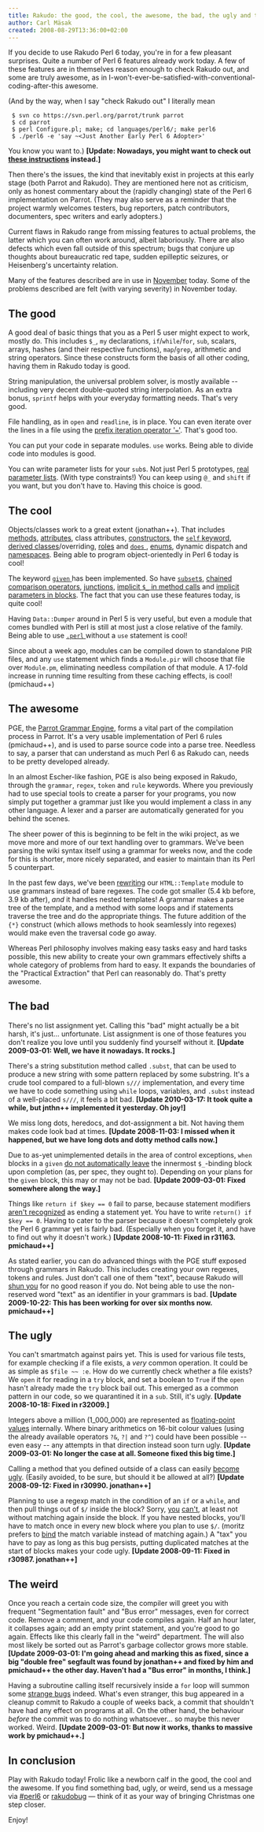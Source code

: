 ```yaml
---
title: Rakudo: the good, the cool, the awesome, the bad, the ugly and the weird
author: Carl Mäsak
created: 2008-08-29T13:36:00+02:00
---
```

If you decide to use Rakudo Perl 6 today, you're in for a few pleasant surprises. Quite a number of Perl 6 features already work today. A few of these features are in themselves reason enough to check Rakudo out, and some are truly awesome, as in I-won't-ever-be-satisfied-with-conventional-coding-after-this awesome.

(And by the way, when I say "check Rakudo out" I literally mean

     $ svn co https://svn.perl.org/parrot/trunk parrot
     $ cd parrot
     $ perl Configure.pl; make; cd languages/perl6/; make perl6
     $ ./perl6 -e 'say ~<Just Another Early Perl 6 Adopter>'

You know you want to.) **[Update: Nowadays, you might want to check out [these instructions](http://rakudo.org/how-to-get-rakudo) instead.]**

Then there's the issues, the kind that inevitably exist in projects at this early stage (both Parrot and Rakudo). They are mentioned here not as criticism, only as honest commentary about the (rapidly changing) state of the Perl 6 implementation on Parrot. (They may also serve as a reminder that the project warmly welcomes testers, bug reporters, patch contributors, documenters, spec writers and early adopters.)

Current flaws in Rakudo range from missing features to actual problems, the latter which you can often work around, albeit laboriously. There are also defects which even fall outside of this spectrum; bugs that conjure up thoughts about bureaucratic red tape, sudden epilleptic seizures, or Heisenberg's uncertainty relation.

Many of the features described are in use in [November](http://github.com/viklund/november/) today. Some of the problems described are felt (with varying severity) in November today.

## The good

A good deal of basic things that you as a Perl 5 user might expect to work, mostly do. This includes `$_`, `my` declarations, `if`/`while`/`for`, `sub`, scalars, arrays, hashes (and their respective functions), `map`/`grep`, arithmetic and string operators. Since these constructs form the basis of all other coding, having them in Rakudo today is good.

String manipulation, the universal problem solver, is mostly available -- including very decent double-quoted string interpolation. As an extra bonus, `sprintf` helps with your everyday formatting needs. That's very good.

File handling, as in `open` and `readline`, is in place. You can even iterate over the lines in a file using the [prefix iteration operator '`=`'](http://perlcabal.org/syn/S03.html#line_681). That's good too.

You can put your code in separate modules. `use` works. Being able to divide code into modules is good.

You can write parameter lists for your `sub`s. Not just Perl 5 prototypes, [real parameter lists](http://perlcabal.org/syn/S06.html#Parameters_and_arguments). (With type constraints!) You can keep using `@_` and `shift` if you want, but you don't have to. Having this choice is good.

## The cool

Objects/classes work to a great extent (jonathan++). That includes [methods](http://perlcabal.org/syn/S12.html#Methods), [attributes](http://perlcabal.org/syn/S12.html#Attributes), class attributes, [constructors](http://perlcabal.org/syn/S12.html#Construction_and_Initialization), the [ `self` keyword](http://perlcabal.org/syn/S12.html#line_163), [derived classes](http://perlcabal.org/syn/S12.html#line_101)/overriding, [roles](http://perlcabal.org/syn/S12.html#Roles) and [ `does` ](http://perlcabal.org/syn/S12.html#line_1278), [enums](http://perlcabal.org/syn/S12.html#Enums), dynamic dispatch and [namespaces](http://perlcabal.org/syn/S10.html). Being able to program object-orientedly in Perl 6 today is cool!

The keyword [ `given` ](http://perlcabal.org/syn/S04.html#Switch_statements) has been implemented. So have [ `subset`s](http://perlcabal.org/syn/S12.html#Types_and_Subtypes), [chained comparison operators](http://perlcabal.org/syn/S03.html#Chained_comparisons), [junctions](http://perlcabal.org/syn/S03.html#Junctive_operators), [implicit `$_` in method calls](http://perlcabal.org/syn/S03.html#line_260) and [implicit parameters in blocks](http://perlcabal.org/syn/S06.html#Placeholder_variables). The fact that you can use these features today, is quite cool!

Having `Data::Dumper` around in Perl 5 is very useful, but even a module that comes bundled with Perl is still at most just a close relative of the family. Being able to use [ `.perl` ](http://perlcabal.org/syn/S02.html#line_1337) without a `use` statement is cool!

Since about a week ago, modules can be compiled down to standalone PIR files, and any `use` statement which finds a `Module.pir` will choose that file over `Module.pm`, eliminating needless compilation of that module. A 17-fold increase in running time resulting from these caching effects, is cool! (pmichaud++)

## The awesome

PGE, the [Parrot Grammar Engine](http://search.cpan.org/~rgrjr/parrot-0.7.0/compilers/pge/README.pod), forms a vital part of the compilation process in Parrot. It's a very usable implementation of Perl 6 rules (pmichaud++), and is used to parse source code into a parse tree. Needless to say, a parser that can understand as much Perl 6 as Rakudo can, needs to be pretty developed already.

In an almost Escher-like fashion, PGE is also being exposed in Rakudo, through the `grammar`, `regex`, `token` and `rule` keywords. Where you previously had to use special tools to create a parser for your programs, you now simply put together a grammar just like you would implement a class in any other language. A lexer and a parser are automatically generated for you behind the scenes.

The sheer power of this is beginning to be felt in the wiki project, as we move more and more of our text handling over to grammars. We've been parsing the wiki syntax itself using a grammar for weeks now, and the code for this is shorter, more nicely separated, and easier to maintain than its Perl 5 counterpart.

In the past few days, we've been [rewriting](http://github.com/viklund/november/tree/new-html-template) our `HTML::Template` module to use grammars instead of bare regexes. The code got smaller (5.4 kb before, 3.9 kb after), *and* it handles nested templates! A grammar makes a parse tree of the template, and a method with some loops and if statements traverse the tree and do the appropriate things. The future addition of the `{*}` construct (which allows methods to hook seamlessly into regexes) would make even the traversal code go away.

Whereas Perl philosophy involves making easy tasks easy and hard tasks possible, this new ability to create your own grammars effectively shifts a whole category of problems from hard to easy. It expands the boundaries of the "Practical Extraction" that Perl can reasonably do. That's pretty awesome.

## The bad

There's no list assignment yet. Calling this "bad" might actually be a bit harsh, it's just... unfortunate. List assignment is one of those features you don't realize you love until you suddenly find yourself without it. **[Update 2009-03-01: Well, we have it nowadays. It rocks.]**

There's a string substitution method called `.subst`, that can be used to produce a new string with some pattern replaced by some substring. It's a crude tool compared to a full-blown `s///` implementation, and every time we have to code something using `while` loops, variables, and `.subst` instead of a well-placed `s///`, it feels a bit bad. **[Update 2010-03-17: It took quite a while, but jnthn++ implemented it yesterday. Oh joy!]**

We miss long dots, heredocs, and dot-assignment a bit. Not having them makes code look bad at times. **[Update 2008-11-03: I missed when it happened, but we have long dots and dotty method calls now.]**

Due to as-yet unimplemented details in the area of control exceptions, `when` blocks in a `given` [do not automatically leave](http://rt.perl.org/rt3/Ticket/Display.html?id=57652) the innermost `$_`-binding block upon completion (as, per spec, they ought to). Depending on your plans for the `given` block, this may or may not be bad. **[Update 2009-03-01: Fixed somewhere along the way.]**

Things like `return if $key == 0` fail to parse, because statement modifiers [aren't recognized](http://rt.perl.org/rt3/Ticket/Display.html?id=57334) as ending a statement yet. You have to write `return() if $key == 0`. Having to cater to the parser because it doesn't completely grok the Perl 6 grammar yet is fairly bad. (Especially when you forget it, and have to find out why it doesn't work.) **[Update 2008-10-11: Fixed in r31163. pmichaud++]**

As stated earlier, you can do advanced things with the PGE stuff exposed through grammars in Rakudo. This includes creating your own regexes, tokens and rules. Just don't call one of them "text", because Rakudo will [shun you](http://rt.perl.org/rt3/Ticket/Display.html?id=57864) for no good reason if you do. Not being able to use the non-reserved word "text" as an identifier in your grammars is bad. **[Update 2009-10-22: This has been working for over six months now. pmichaud++]**

## The ugly

You can't smartmatch against pairs yet. This is used for various file tests, for example checking if a file exists, a *very* common operation. It could be as simple as `$file ~~ :e`. How do we currently check whether a file exists? We `open` it for reading in a `try` block, and set a boolean to `True` if the `open` hasn't already made the `try` block bail out. This emerged as a common pattern in our code, so we quarantined it in a `sub`. Still, it's ugly. **[Update 2008-10-18: Fixed in r32009.]**

Integers above a million (1_000_000) are represented as [floating-point values](http://rt.perl.org/rt3/Ticket/Display.html?id=57790) internally. Where binary arithmetics on 16-bit colour values (using the already available operators `?&`, `?|` and `?^`) could have been possible -- even easy -- any attempts in that direction instead soon turn ugly. **[Update 2009-03-01: No longer the case at all. Someone fixed this big time.]**

Calling a method that you defined outside of a class can easily [become ugly](http://rt.perl.org/rt3/Ticket/Display.html?id=58138). (Easily avoided, to be sure, but should it be allowed at all?) **[Update 2008-09-12: Fixed in r30990. jonathan++]**

Planning to use a regexp match in the condition of an `if` or a `while`, and then pull things out of `$/` inside the block? Sorry, [you](http://rt.perl.org/rt3/Ticket/Display.html?id=57858) [can't](http://rt.perl.org/rt3/Ticket/Display.html?id=58352), at least not without matching again inside the block. If you have nested blocks, you'll have to match once in every new block where you plan to use `$/`. (moritz prefers to [bind](http://irclog.perlgeek.de/perl6/2008-08-25#i_445858) the match variable instead of matching again.) A "tax" you have to pay as long as this bug persists, putting duplicated matches at the start of blocks makes your code ugly. **[Update 2008-09-11: Fixed in r30987. jonathan++]**

## The weird

Once you reach a certain code size, the compiler will greet you with frequent "Segmentation fault" and "Bus error" messages, even for correct code. Remove a comment, and your code compiles again. Half an hour later, it collapses again; add an empty print statement, and you're good to go again. Effects like this clearly fall in the "weird" department. The will also most likely be sorted out as Parrot's garbage collector grows more stable. **[Update 2009-03-01: I'm going ahead and marking this as fixed, since a big "double free" segfault was found by jonathan++ and fixed by him and pmichaud++ the other day. Haven't had a "Bus error" in months, I think.]**

Having a subroutine calling itself recursively inside a `for` loop will summon some [strange bugs](http://rt.perl.org/rt3/Ticket/Display.html?id=58392) indeed. What's even stranger, this bug appeared in a cleanup commit to Rakudo a couple of weeks back, a commit that shouldn't have had any effect on programs at all. On the other hand, the behaviour *before* the commit was to do nothing whatsoever... so maybe this never worked. Weird. **[Update 2009-03-01: But now it works, thanks to massive work by pmichaud++.]**

## In conclusion

Play with Rakudo today! Frolic like a newborn calf in the good, the cool and the awesome. If you find something bad, ugly, or weird, send us a message via [#perl6](http://irclog.perlgeek.de/perl6/today) or [rakudobug](mailto:rakudobug@perl.org) — think of it as your way of bringing Christmas one step closer.

Enjoy!


